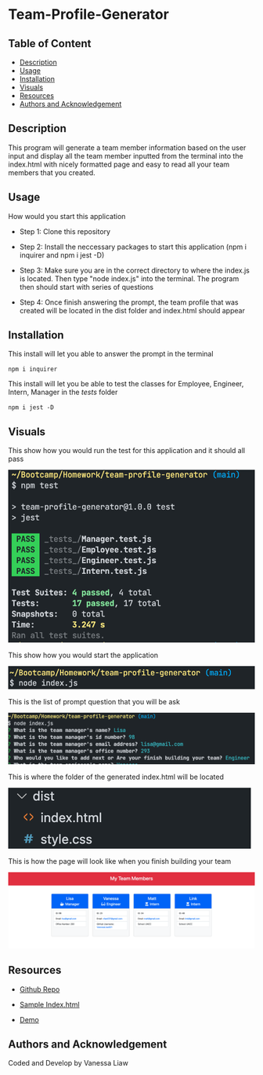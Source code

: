 # Team-Profile-Generator

## Table of Content
- [Description](#description)
- [Usage](#usage)
- [Installation](#installation)
- [Visuals](#visuals)
- [Resources](#resources)
- [Authors and Acknowledgement](#authors-and-acknowledgement)

## Description 

This program will generate a team member information based on the user input and display all the team member inputted from the terminal into the index.html with nicely formatted page and easy to read all your team members that you created.

## Usage

How would you start this application 

- Step 1: Clone this repository

- Step 2: Install the neccessary packages to start this application (npm i inquirer and npm i jest -D)

- Step 3: Make sure you are in the correct directory to where the index.js is located. Then type "node index.js" into the terminal. The program then should start with series of questions 

- Step 4: Once finish answering the prompt, the team profile that was created will be located in the dist folder and index.html should appear

## Installation

This install will let you able to answer the prompt in the terminal
```
npm i inquirer
```

This install will let you be able to test the classes for Employee, Engineer, Intern, Manager in the _tests_ folder
```
npm i jest -D
```

## Visuals 

This show how you would run the test for this application and it should all pass

![How to run a test case](./images/test.png)

This show how you would start the application 

![How to start this program](./images/startProgram.png)

This is the list of prompt question that you will be ask 

![Prompt Questions](./images/questions.png)

This is where the folder of the generated index.html will be located

![Folder Location of index.html](./images/folder.png)

This is how the page will look like when you finish building your team

![Generated index.html](./images/generatedPage.png)

## Resources

- [Github Repo](https://github.com/VanessaLiaw021/team-profile-generator)

- [Sample Index.html](https://raw.githubusercontent.com/VanessaLiaw021/team-profile-generator/main/dist/index.html)

- [Demo](https://drive.google.com/file/d/117IQsl0GQjruPUxgUykPmL0yFeLaxA4W/view)

## Authors and Acknowledgement

Coded and Develop by Vanessa Liaw